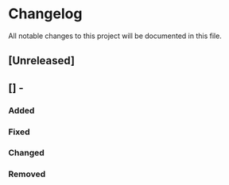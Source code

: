 # Changelog

All notable changes to this project will be documented in this file.

## [Unreleased]


## [<VERSION NO>] - <DATE>

### Added

### Fixed

### Changed

### Removed
